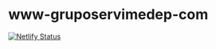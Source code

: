 # www-gruposervimedep-com
[![Netlify Status](https://api.netlify.com/api/v1/badges/edca9cf4-7371-4be9-baf1-4594c43d73fc/deploy-status)](https://app.netlify.com/sites/www-gruposervimedep-com/deploys)
